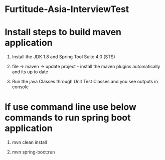 # Furtitude-Asia-InterviewTest

# Install steps to build maven application

1. Install the JDK 1.8 and Spring Tool Suite 4.0 (STS)

2. file -> maven -> update project - install the maven plugins automatically and its up to date

3. Run the java Classes through Unit Test Classes and you see outputs in console


# If use command line use below commands to run spring boot application

1. mvn clean install

2. mvn spring-boot:run

